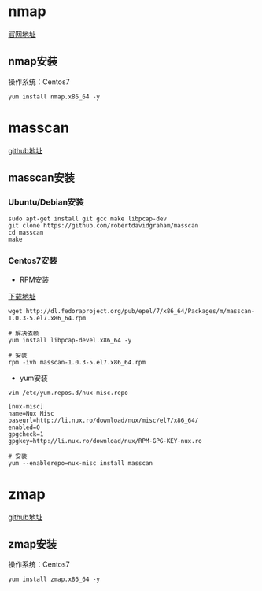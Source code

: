 # nmap
[官网地址](https://nmap.org/)
## nmap安装
操作系统：Centos7

```
yum install nmap.x86_64 -y
```

# masscan
[github地址](https://github.com/robertdavidgraham/masscan)

## masscan安装
### Ubuntu/Debian安装
```
sudo apt-get install git gcc make libpcap-dev
git clone https://github.com/robertdavidgraham/masscan
cd masscan
make
```

### Centos7安装
* RPM安装

[下载地址](https://pkgs.org/download/masscan)

```
wget http://dl.fedoraproject.org/pub/epel/7/x86_64/Packages/m/masscan-1.0.3-5.el7.x86_64.rpm

# 解决依赖
yum install libpcap-devel.x86_64 -y

# 安装
rpm -ivh masscan-1.0.3-5.el7.x86_64.rpm
```

* yum安装

```
vim /etc/yum.repos.d/nux-misc.repo

[nux-misc]
name=Nux Misc
baseurl=http://li.nux.ro/download/nux/misc/el7/x86_64/
enabled=0
gpgcheck=1
gpgkey=http://li.nux.ro/download/nux/RPM-GPG-KEY-nux.ro

# 安装
yum --enablerepo=nux-misc install masscan
```

# zmap
[github地址](https://github.com/zmap/zmap)
## zmap安装
操作系统：Centos7

```
yum install zmap.x86_64 -y
```
